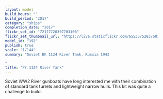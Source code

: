 ```yaml
---
layout: model
build_hours: ""
build_period: "2017"
category: "ships"
completion_date: "2017"
flickr_set_id: "72177720307703106"
flickr_set_thumbnail_url: "https://live.staticflickr.com/65535/52837601552_2cede37c06_m.jpg"
model_id: "192"
publish: true
scale: "1/144"
summary: "Soviet BK 1124 River Tank, Russia 1943

"
title: "Pr.1124 River Tank"
---
```


Soviet WW2 River gunboats have long interested me with their combination of standard tank turrets and lightweight narrow hulls. This kit was quite a challenge to build.
